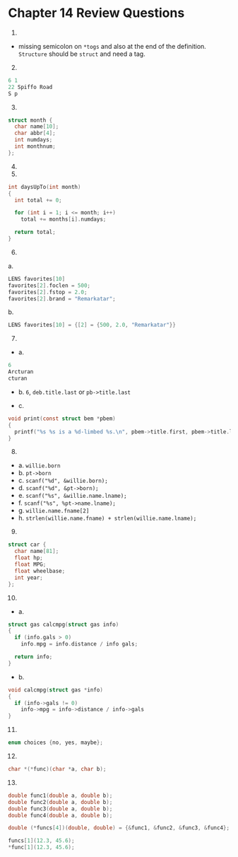 # Chapter 14 Review Questions

1.

- missing semicolon on `*togs` and also at the end of the definition. `Structure` should be `struct` and need a tag.

2.

```c
6 1
22 Spiffo Road
S p
```

3.

```c
struct month {
  char name[10];
  char abbr[4];
  int numdays;
  int monthnum;
};
```

4.

5.

```c
int daysUpTo(int month)
{
  int total += 0;

  for (int i = 1; i <= month; i++)
    total += months[i].numdays;

  return total;
}
```

6.

a.

```c
LENS favorites[10]
favorites[2].foclen = 500;
favorites[2].fstop = 2.0;
favorites[2].brand = "Remarkatar";
```

b.

```c
LENS favorites[10] = {[2] = {500, 2.0, "Remarkatar"}}
```

7.

- a.

```c
6
Arcturan
cturan
```

- b. `6`, `deb.title.last` or `pb->title.last`

- c.

```c
void print(const struct bem *pbem)
{
  printf("%s %s is a %d-limbed %s.\n", pbem->title.first, pbem->title.last, pbem->limbs, pbem->type);
}
```

8.

- a. `willie.born`
- b. `pt->born`
- c. `scanf("%d", &willie.born);`
- d. `scanf("%d", &pt->born);`
- e. `scanf("%s", &willie.name.lname);`
- f. `scanf("%s", %pt->name.lname);`
- g. `willie.name.fname[2]`
- h. `strlen(willie.name.fname) + strlen(willie.name.lname);`

9.

```c
struct car {
  char name[81];
  float hp;
  float MPG;
  float wheelbase;
  int year;
};
```

10.

- a.

```c
struct gas calcmpg(struct gas info)
{
  if (info.gals > 0)
    info.mpg = info.distance / info gals;

  return info;
}
```

- b.

```c
void calcmpg(struct gas *info)
{
  if (info->gals != 0)
    info->mpg = info->distance / info->gals
}
```

11.

```c
enum choices {no, yes, maybe};
```

12.

```c
char *(*func)(char *a, char b);
```

13.

```c
double func1(double a, double b);
double func2(double a, double b);
double func3(double a, double b);
double func4(double a, double b);

double (*funcs[4])(double, double) = {&func1, &func2, &func3, &func4};

funcs[1](12.3, 45.6);
*func[1](12.3, 45.6);
```
